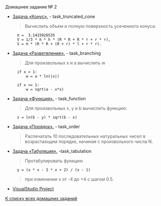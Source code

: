 ##
Домашнее задание № 2

- [Задача «Конус».](task_truncated_cone/truncated_cone.cpp) \- task_truncated_cone
    > Вычислить объем и полную поверхность усеченного конуса:
    
        π =  3.1415926535
        V = 1/3 * π * h * (R * R + R * r + r * r),
        S = π * (R * R + (R + r) * l + r * r).

- [Задача «Разветвление».](task_branching/branching.cpp) \- task_branching
    > Для произвольных x и a вычислить w
    
        if x < 1:
            w = a * ln(|x|)
        
        if x >= 1:
            w = sqrt(a - x*x)


- [Задача «Функция».](task_function\function.cpp) \- task_function
    > Для произвольных x, y и b вычислить функцию:
        
        z = ln(b - y) * sqrt(b - x)

- [Задача «Порядок».](task_order/order.cpp) \- task_order
    > Распечатать 10 последовательных натуральных чисел в возрастающем порядке, начиная с произвольного числа N.


- [Задача «Табуляция».](task_tabulation/tabulation.cpp) \-task_tabulation
    > Протабулировать функцию 
        
        y = (x * x - 2 * x + 2) / (x - 1)
    > при изменении x от -4 до +4 с шагом 0.5. 

- [VisualStudio Project](VisualStudio_Homework_2)

[К списку всех домашних заданий](https://github.com/Vedji/Procedural_Programming_HomeWork)
